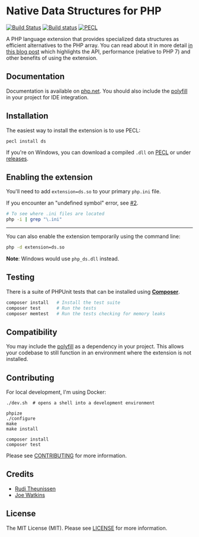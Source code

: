 # Native Data Structures for PHP

[![Build Status](https://github.com/php-ds/ext-ds/workflows/CI/badge.svg)](https://github.com/php-ds/ext-ds/actions?query=workflow%3A%22CI%22+branch%3Amaster)
[![Build status](https://ci.appveyor.com/api/projects/status/9w0xitp3q04hdu1d?svg=true)](https://ci.appveyor.com/project/rtheunissen/ext-ds)
[![PECL](https://img.shields.io/badge/PECL-1.6.0-blue.svg)](https://pecl.php.net/package/ds)

A PHP language extension that provides specialized data structures as efficient alternatives to the PHP array.
You can read about it in more detail [in this blog post](https://medium.com/p/9dda7af674cd) which highlights the API, performance (relative to PHP 7) and other benefits of using the extension.

## Documentation

Documentation is available on [php.net](https://www.php.net/manual/en/book.ds.php). You should also include the [polyfill](https://github.com/php-ds/polyfill) in your project for IDE integration.

## Installation

The easiest way to install the extension is to use PECL:

```
pecl install ds
```

If you're on Windows, you can download a compiled `.dll` on [PECL](https://pecl.php.net/package/ds) or under [releases](https://github.com/php-ds/extension/releases).

## Enabling the extension

You'll need to add `extension=ds.so` to your primary `php.ini` file.

If you encounter an "undefined symbol" error, see [#2](https://github.com/php-ds/extension/issues/2#issuecomment-181855047).

```bash
# To see where .ini files are located
php -i | grep "\.ini"
```

---

You can also enable the extension temporarily using the command line:

```bash
php -d extension=ds.so
```

**Note**: Windows would use `php_ds.dll` instead.

## Testing

There is a suite of PHPUnit tests that can be installed using [**Composer**](https://getcomposer.org/doc/00-intro.md#installation-linux-unix-osx).

``` bash
composer install   # Install the test suite
composer test      # Run the tests
composer memtest   # Run the tests checking for memory leaks
```

## Compatibility

You may include the [polyfill](https://github.com/php-ds/polyfill) as a dependency in your project. This allows your codebase to still function in an environment where the extension is not installed.

## Contributing

For local development, I'm using Docker:

```
./dev.sh  # opens a shell into a development environment

phpize
./configure
make
make install

composer install
composer test
```

Please see [CONTRIBUTING](CONTRIBUTING.md) for more information.

## Credits

- [Rudi Theunissen](https://github.com/rtheunissen)
- [Joe Watkins](https://github.com/krakjoe)

## License

The MIT License (MIT). Please see [LICENSE](LICENSE) for more information.
